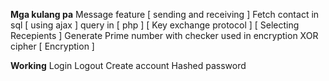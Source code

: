 **Mga kulang pa**
Message feature                                                             [ sending and receiving ]
Fetch contact in sql [ using ajax ] query in [ php ]                        [ Key exchange protocol ] [ Selecting Recepients ]
Generate Prime number with checker used in encryption XOR cipher            [ Encryption ]

**Working**
Login
Logout
Create account
Hashed password

